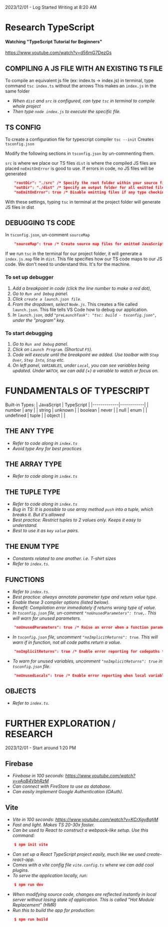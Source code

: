 2023/12/01 - Log Started Writing at 8:20 AM

# Research TypeScript

#### Watching "TypeScript Tutorial for Beginners"

https://www.youtube.com/watch?v=d56mG7DezGs

## COMPILING A JS FILE WITH AN EXISTING TS FILE

To compile an equivalent js file (ex: index.ts -> index.js)
in terminal, type command
`tsc index.ts` without the arrows
This makes an `index.js` in the same folder

- _When `dist` and `src` is configured, can type `tsc` in terminal to compile whole project_
- _Then type `node index.js` to execute the specific file._

## TS CONFIG

To create a configuration file for typescript compiler
`tsc --init`
Creates `tsconfig.json`

Modify the following sections in `tsconfig.json` by un-commenting them.

`src` is where we place our TS files
`dist` is where the compiled JS files are placed
`noEmitOnError` is good to use. If errors in code, no JS files will be generated

```json
    "rootDir": "./src" /* Specify the root folder within your source files. */,
    "outDir": "./dist" /* Specify an output folder for all emitted files. */,
    "noEmitOnError": true /* Disable emitting files if any type checking errors are reported. */,
```

With these settings, typing `tsc` in terminal at the project folder will generate JS files in dist

## DEBUGGING TS CODE

In `tsconfig.json`, un-comment `sourceMap`

```json
    "sourceMap": true /* Create source map files for emitted JavaScript files. */,
```

If we run `tsc` in the terminal for our project folder, it will generate a `index.js.map` file in `dist`.
This file specifies how our TS code maps to our JS code. We don't need to understand this. It's for the machine.

### To set up debugger

1. _Add a breakpoint in code (click the line number to make a red dot),_
2. _Go to `Run and Debug` panel._
3. _Click `create a launch.json file`._
4. _From the dropdown, select `Node.js`_. This creates a file called `launch.json`. This file tells VS Code how to debug our application.
5. _In `launch.json`, add `"preLaunchTask": "tsc: build - tsconfig.json",` under the "program" key._

### To start debugging

1. _Go to `Run and Debug` panel._
2. _Click on `Launch Program`. (Shortcut `F5`)._
3. _Code will execute until the breakpoint we added. Use toolbar with `Step Over`, `Step Into`, `Stop` etc._
4. _On left panel, `VARIABLES`, under `Local`, you can see variables being updated. Under `WATCH`, we can add (+) a variable to watch or focus on._

# FUNDAMENTALS OF TYPESCRIPT

<!-- prettier-ignore -->
Built-in Types:
| JavaScript  | TypeScript |
|-------------|------------|
|   number    |   any      |
|   string    |   unknown  |
|   boolean   |   never    |
|   null      |   enum     |
|   undefined |   tuple    |
|   object    |            |

## THE ANY TYPE

- _Refer to code along in `index.ts`_
- _Avoid type Any for best practices_

## THE ARRAY TYPE

- _Refer to code along in `index.ts`_

## THE TUPLE TYPE

- _Refer to code along in `index.ts`_
- _Bug in TS: It is possible to use array method `push` into a tuple, which breaks it. But it's allowed_
- _Best practice: Restrict tuples to 2 values only. Keeps it easy to understand._
- _Best to use it as `key` `value` pairs._

## THE ENUM TYPE

- _Constants related to one another. i.e. T-shirt sizes_
- _Refer to `index.ts`._

## FUNCTIONS

- _Refer to `index.ts`._
- _Best practice: always annotate parameter type and return value type._
- _Enable these 3 compiler options (listed below)._
- _Benefit: Compilation error immediately if returns wrong type of value._
- _In `tsconfig.json` file, un-comment `"noUnusedParameters": true,`. This will warn for unused parameters._

```json
    "noUnusedParameters": true /* Raise an error when a function parameter isn't read. */,
```

- _In `tsconfig.json` file, uncomment `"noImplicitReturns": true`. This will warn if in function, not all code paths return a value._

```json
    "noImplicitReturns": true /* Enable error reporting for codepaths that do not explicitly return in a function. */,
```

- _To warn for unused variables, uncomment `"noImplicitReturns": true` in `tsconfig.json` file._

```json
    "noUnusedLocals": true /* Enable error reporting when local variables aren't read. */,
```

## OBJECTS

- _Refer to `index.ts`._

# FURTHER EXPLORATION / RESEARCH

2023/12/01 - Start around 1:20 PM

## Firebase

- _Firebase in 100 seconds: https://www.youtube.com/watch?v=vAoB4VbhRzM_
- _Can connect with FireStore to use as database._
- _Can easily implement Google Authentication (OAuth)._

## Vite

- _Vite in 100 seconds: https://www.youtube.com/watch?v=KCrXgy8qtjM_
- _Fast and light. Makes TS 20-30x faster._
- _Can be used to React to construct a webpack-like setup. Use this command:_

```json
    $ npm init vite
```

- _Can set up a React TypeScript project easily, much like we used create-react-app._
- _Comes with a vite config file `vite.config.ts` where we can add cool plugins._
- _To serve the application locally, run:_

```json
    $ npm run dev
```

- _When modifying source code, changes are reflected instantly in local server without losing state of application. This is called "Hot Module Replacement" (HMR)_
- _Run this to build the app for production:_

```json
    $ npm run build
```
